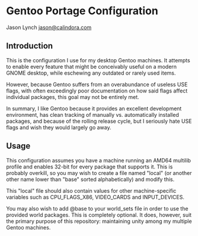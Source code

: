 Gentoo Portage Configuration
============================

Jason Lynch <jason@calindora.com>

Introduction
------------

This is the configuration I use for my desktop Gentoo machines. It attempts to
enable every feature that might be conceivably useful on a modern GNOME
desktop, while eschewing any outdated or rarely used items.

However, because Gentoo suffers from an overabundance of useless USE flags,
with often exceedingly poor documentation on how said flags affect individual
packages, this goal may not be entirely met.

In summary, I like Gentoo because it provides an excellent development
environment, has clean tracking of manually vs. automatically installed
packages, and because of the rolling release cycle, but I seriously hate USE
flags and wish they would largely go away.

Usage
-----

This configuration assumes you have a machine running an AMD64 multilib profile
and enables 32-bit for every package that supports it. This is probably
overkill, so you may wish to create a file named "local" (or another other name
lower than "base" sorted alphabetically) and modify this.

This "local" file should also contain values for other machine-specific
variables such as CPU_FLAGS_X86, VIDEO_CARDS and INPUT_DEVICES.

You may also wish to add @base to your world_sets file in order to use the
provided world packages. This is completely optional. It does, however, suit the
primary purpose of this repository: maintaining unity among my multiple Gentoo
machines.
